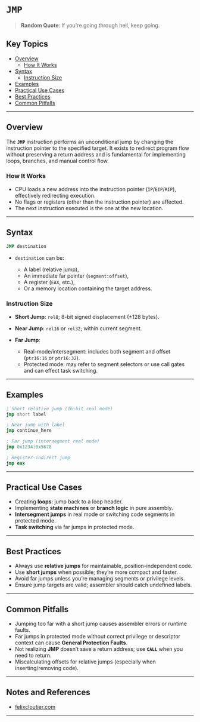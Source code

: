 # `JMP`

> **Random Quote**: If you're going through hell, keep going.

## Key Topics

- [Overview](#overview)
    - [How It Works](#how-it-works)
- [Syntax](#syntax)
    - [Instruction Size](#instruction-size)
- [Examples](#examples)
- [Practical Use Cases](#practical-use-cases)
- [Best Practices](#best-practices)
- [Common Pitfalls](#common-pitfalls)

---

## Overview

The **`JMP`** instruction performs an unconditional jump by changing the instruction pointer to the specified target. It exists to redirect program flow without preserving a return address and is fundamental for implementing loops, branches, and manual control flow.

### How It Works

- CPU loads a new address into the instruction pointer (`IP`/`EIP`/`RIP`), effectively redirecting execution.
- No flags or registers (other than the instruction pointer) are affected.
- The next instruction executed is the one at the new location.

---

## Syntax

```asm
JMP destination
````

* `destination` can be:

  * A label (relative jump),
  * An immediate far pointer (`segment:offset`),
  * A register (`EAX`, etc.),
  * Or a memory location containing the target address.

### Instruction Size

* **Short Jump**: `rel8`; 8-bit signed displacement (±128 bytes).
* **Near Jump**: `rel16` or `rel32`; within current segment.
* **Far Jump**:

  * Real-mode/intersegment: includes both segment and offset (`ptr16:16` or `ptr16:32`).
  * Protected mode: may refer to segment selectors or use call gates and can effect task switching.

---

## Examples

```asm
; Short relative jump (16-bit real mode)
jmp short label

; Near jump with label
jmp continue_here

; Far jump (intersegment real mode)
jmp 0x1234:0x5678

; Register-indirect jump
jmp eax
```

---

## Practical Use Cases

* Creating **loops**: jump back to a loop header.
* Implementing **state machines** or **branch logic** in pure assembly.
* **Intersegment jumps** in real mode or switching code segments in protected mode.
* **Task switching** via far jumps in protected mode.

---

## Best Practices

* Always use **relative jumps** for maintainable, position-independent code.
* Use **short jumps** when possible; they’re more compact and faster.
* Avoid far jumps unless you’re managing segments or privilege levels.
* Ensure jump targets are valid; assembler should catch undefined labels.

---

## Common Pitfalls

* Jumping too far with a short jump causes assembler errors or runtime faults.
* Far jumps in protected mode without correct privilege or descriptor context can cause **General Protection Faults**.
* Not realizing **JMP** doesn’t save a return address; use **`CALL`** when you need to return.
* Miscalculating offsets for relative jumps (especially when inserting/removing code).

---

## Notes and References

+ [felixcloutier.com](https://www.felixcloutier.com/x86/jmp)

---
